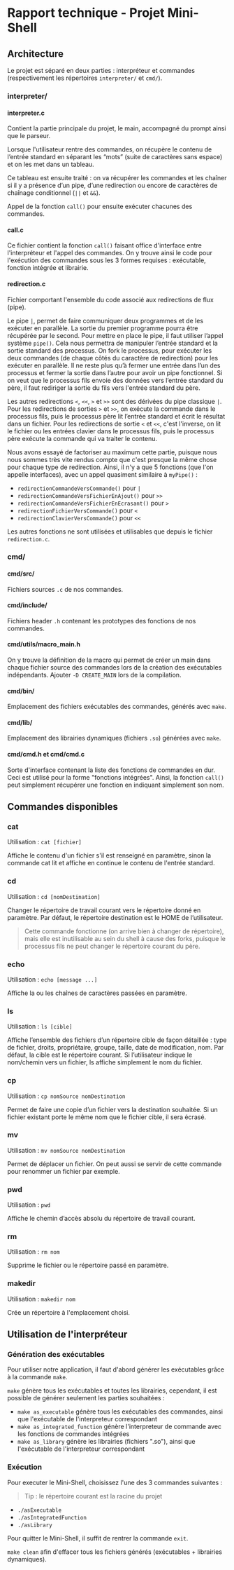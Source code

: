 # Rapport technique - Projet Mini-Shell

## Architecture

Le projet est séparé en deux parties : interpréteur et commandes (respectivement les répertoires `interpreter/` et `cmd/`).

### interpreter/

#### interpreter.c

Contient la partie principale du projet, le main, accompagné du prompt ainsi que le parseur.

Lorsque l'utilisateur rentre des commandes, on récupère le contenu de l’entrée standard en séparant les “mots” (suite de caractères sans espace) et on les met dans un tableau.

Ce tableau est ensuite traité : on va récupérer les commandes et les chaîner si il y a présence d’un pipe, d’une redirection ou encore de caractères de chaînage conditionnel (`||` et `&&`).

Appel de la fonction `call()` pour ensuite exécuter chacunes des commandes.

#### call.c

Ce fichier contient la fonction `call()` faisant office d'interface entre l'interpréteur et l'appel des commandes. On y trouve ainsi le code pour l'exécution des commandes sous les 3 formes requises : exécutable, fonction intégrée et librairie.

#### redirection.c

Fichier comportant l'ensemble du code associé aux redirections de flux (pipe).

Le pipe `|`, permet de faire communiquer deux programmes et de les exécuter en parallèle. La sortie du premier programme pourra être récupérée par le second. Pour mettre en place le pipe, il faut utiliser l’appel système `pipe()`. Cela nous permettra de manipuler l’entrée standard et la sortie standard des processus. On fork le processus, pour exécuter les deux commandes (de chaque côtés du caractère de redirection) pour les exécuter en parallèle. Il ne reste plus qu’à fermer une entrée dans l’un des processus et fermer la sortie dans l’autre pour avoir un pipe fonctionnel. Si on veut que le processus fils envoie des données vers l’entrée standard du père, il faut rediriger la sortie du fils vers l'entrée standard du père.

Les autres redirections `<`, `<<`, `>` et `>>` sont des dérivées du pipe classique `|`. Pour les redirections de sorties `>` et `>>`, on exécute la commande dans le processus fils, puis le processus père lit l’entrée standard et écrit le résultat dans un fichier. Pour les redirections de sortie `<` et `<<`, c'est l'inverse, on lit le fichier ou les entrées clavier dans le processus fils, puis le processus père exécute la commande qui va traiter le contenu.

Nous avons essayé de factoriser au maximum cette partie, puisque nous nous sommes très vite rendus compte que c'est presque la même chose pour chaque type de redirection. Ainsi, il n'y a que 5 fonctions (que l'on appelle interfaces), avec un appel quasiment similaire à `myPipe()` :

- `redirectionCommandeVersCommande()` pour `|`
- `redirectionCommandeVersFichierEnAjout()` pour `>>`
- `redirectionCommandeVersFichierEnEcrasant()` pour `>`
- `redirectionFichierVersCommande()` pour `<`
- `redirectionClavierVersCommande()` pour `<<` 

Les autres fonctions ne sont utilisées et utilisables que depuis le fichier `redirection.c`.

### cmd/

#### cmd/src/

Fichiers sources `.c` de nos commandes.

#### cmd/include/

Fichiers header `.h` contenant les prototypes des fonctions de nos commandes.

#### cmd/utils/macro_main.h

On y trouve la définition de la macro qui permet de créer un main dans chaque fichier source des commandes lors de la création des exécutables indépendants. Ajouter `-D CREATE_MAIN` lors de la compilation.

#### cmd/bin/

Emplacement des fichiers exécutables des commandes, générés avec `make`.

#### cmd/lib/

Emplacement des librairies dynamiques (fichiers `.so`) générées avec `make`.

#### cmd/cmd.h et cmd/cmd.c

Sorte d'interface contenant la liste des fonctions de commandes en dur. Ceci est utilisé pour la forme "fonctions intégrées". Ainsi, la fonction `call()` peut simplement récupérer une fonction en indiquant simplement son nom.

## Commandes disponibles

### cat

Utilisation : `cat [fichier]`

Affiche le contenu d'un fichier s'il est renseigné en paramètre, sinon la commande cat lit et affiche en continue le contenu de l'entrée standard.

### cd

Utilisation : `cd [nomDestination]`

Changer le répertoire de travail courant vers le répertoire donné en paramètre. Par défaut, le répertoire destination est le HOME de l’utilisateur.

> Cette commande fonctionne (on arrive bien à changer de répertoire), mais elle est inutilisable au sein du shell à cause des forks, puisque le processus fils ne peut changer le répertoire courant du père.

### echo

Utilisation : `echo [message ...]`

Affiche la ou les chaînes de caractères passées en paramètre.

### ls

Utilisation : `ls [cible]`

Affiche l’ensemble des fichiers d’un répertoire cible de façon détaillée : type de fichier, droits, propriétaire, groupe, taille, date de modification, nom. Par défaut, la cible est le répertoire courant. Si l’utilisateur indique le nom/chemin vers un fichier, ls affiche simplement le nom du fichier.

### cp

Utilisation : `cp nomSource nomDestination `

Permet de faire une copie d’un fichier vers la destination souhaitée. Si un fichier existant porte le même nom que le fichier cible, il sera écrasé.

### mv

Utilisation : `mv nomSource nomDestination`

Permet de déplacer un fichier. On peut aussi se servir de cette commande pour renommer un fichier par exemple.

### pwd

Utilisation : `pwd`

Affiche le chemin d’accès absolu du répertoire de travail courant.

### rm

Utilisation : `rm nom`

Supprime le fichier ou le répertoire passé en paramètre.

### makedir

Utilisation : `makedir nom`

Crée un répertoire à l'emplacement choisi.

## Utilisation de l'interpréteur

### Génération des exécutables
Pour utiliser notre application, il faut d'abord générer les exécutables grâce à la commande `make`.

`make` génère tous les exécutables et toutes les librairies, cependant, il est possible de générer seulement les parties souhaitées :
- `make as_executable` génère tous les exécutables des commandes, ainsi que l'exécutable de l'interpreteur correspondant
- `make as_integrated_function` génère l'interpreteur de commande avec les fonctions de commandes intégrées
- `make as_library` génère les librairies (fichiers ".so"), ainsi que l'exécutable de l'interpreteur correspondant


### Exécution
Pour executer le Mini-Shell, choisissez l'une des 3 commandes suivantes :

> Tip : le répertoire courant est la racine du projet

- `./asExecutable`
- `./asIntegratedFunction`
- `./asLibrary`


Pour quitter le Mini-Shell, il suffit de rentrer la commande `exit`.

`make clean` afin d'effacer tous les fichiers générés (exécutables + librairies dynamiques).